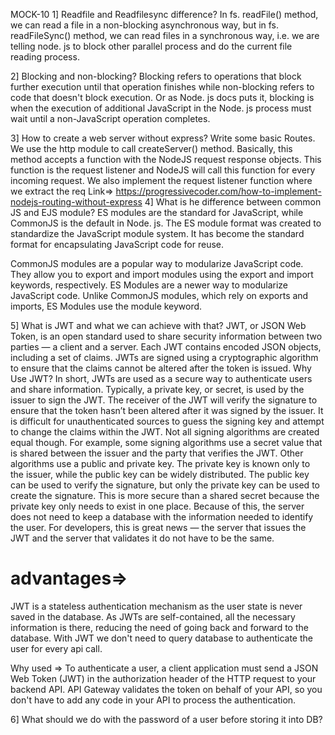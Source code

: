 MOCK-10
1] Readfile and Readfilesync difference?
In fs. readFile() method, we can read a file in a non-blocking asynchronous way, but in fs. readFileSync() method, we can read files in a synchronous way, i.e. we are telling node. js to block other parallel process and do the current file reading process.





2] Blocking and non-blocking?
Blocking refers to operations that block further execution until that operation finishes while non-blocking refers to code that doesn't block execution. Or as Node. js docs puts it, blocking is when the execution of additional JavaScript in the Node. js process must wait until a non-JavaScript operation completes.

3] How to create a web server without express? Write some basic Routes.
We use the http module to call createServer() method. Basically, this method accepts a function with the NodeJS request response objects. This function is the request listener and NodeJS will call this function for every incoming request. We also implement the request listener function where we extract the req
Link⇒ https://progressivecoder.com/how-to-implement-nodejs-routing-without-express
4] What is he difference between common JS and EJS module?
ES modules are the standard for JavaScript, while CommonJS is the default in Node. js. The ES module format was created to standardize the JavaScript module system. It has become the standard format for encapsulating JavaScript code for reuse.

CommonJS modules are a popular way to modularize JavaScript code. They allow you to export and import modules using the export and import keywords, respectively. 
ES Modules are a newer way to modularize JavaScript code. Unlike CommonJS modules, which rely on exports and imports, ES Modules use the module keyword.



5] What is JWT and what we can achieve with that?
JWT, or JSON Web Token, is an open standard used to share security information between two parties — a client and a server. Each JWT contains encoded JSON objects, including a set of claims. JWTs are signed using a cryptographic algorithm to ensure that the claims cannot be altered after the token is issued.
Why Use JWT?
In short, JWTs are used as a secure way to authenticate users and share information.
Typically, a private key, or secret, is used by the issuer to sign the JWT. The receiver of the JWT will verify the signature to ensure that the token hasn’t been altered after it was signed by the issuer. It is difficult for unauthenticated sources to guess the signing key and attempt to change the claims within the JWT.
Not all signing algorithms are created equal though. For example, some signing algorithms use a secret value that is shared between the issuer and the party that verifies the JWT. Other algorithms use a public and private key. The private key is known only to the issuer, while the public key can be widely distributed. The public key can be used to verify the signature, but only the private key can be used to create the signature. This is more secure than a shared secret because the private key only needs to exist in one place.
Because of this, the server does not need to keep a database with the information needed to identify the user. For developers, this is great news — the server that issues the JWT and the server that validates it do not have to be the same.
# advantages⇒
JWT is a stateless authentication mechanism as the user state is never saved in the database. As JWTs are self-contained, all the necessary information is there, reducing the need of going back and forward to the database. With JWT we don't need to query database to authenticate the user for every api call.

Why used ⇒ 
To authenticate a user, a client application must send a JSON Web Token (JWT) in the authorization header of the HTTP request to your backend API. API Gateway validates the token on behalf of your API, so you don't have to add any code in your API to process the authentication.






       
6] What should we do with the password of a user before storing it into DB?


